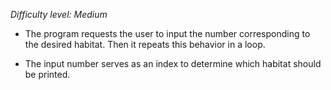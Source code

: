 *Difficulty level: Medium*

* The program requests the user to input the number corresponding to the desired habitat. Then it repeats this behavior in a loop.

* The input number serves as an index to determine which habitat should be printed.
